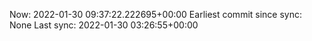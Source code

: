 Now: 2022-01-30 09:37:22.222695+00:00 Earliest commit since sync: None Last sync: 2022-01-30 03:26:55+00:00
